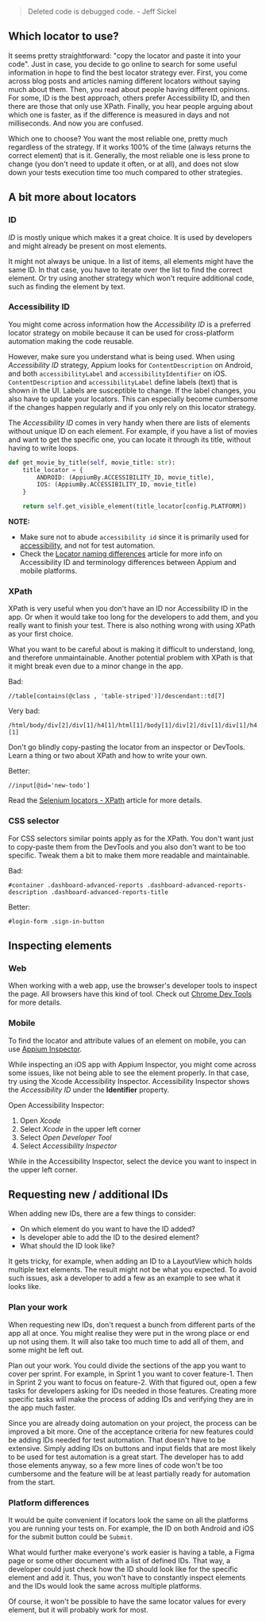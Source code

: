 > Deleted code is debugged code. - Jeff Sickel

## Which locator to use?

It seems pretty straightforward: "copy the locator and paste it into your code".
Just in case, you decide to go online to search for some useful information in hope to find the best locator strategy ever. 
First, you come across blog posts and articles naming different locators without saying much about them.
Then, you read about people having different opinions. For some, ID is the best approach, others prefer Accessibility ID, and then there are those that only use XPath.
Finally, you hear people arguing about which one is faster, as if the difference is measured in days and not milliseconds.
And now you are confused.

Which one to choose?
You want the most reliable one, pretty much regardless of the strategy. If it works 100% of the time (always returns the correct element) that is it. 
Generally, the most reliable one is less prone to change (you don't need to update it often, or at all), and does not slow down your tests execution time too much compared to other strategies.


## A bit more about locators

### ID

_ID_ is mostly unique which makes it a great choice. It is used by developers and might already be present on most elements.

It might not always be unique. In a list of items, all elements might have the same ID.
In that case, you have to iterate over the list to find the correct element. Or try using another strategy which won't require additional code, such as finding the element by text.


### Accessibility ID

You might come across information how the _Accessibility ID_ is a preferred locator strategy on mobile because it can be used for cross-platform automation making the code reusable.

However, make sure you understand what is being used. When using _Accessibility ID_ strategy, Appium looks for `ContentDescription` on Android, and both `accessibilityLabel` and `accessibilityIdentifier` on iOS. `ContentDescription` and `accessibilityLabel` define labels (text) that is shown in the UI. Labels are susceptible to change. If the label changes, you also have to update your locators. This can especially become cumbersome if the changes happen regularly and if you only rely on this locator strategy.

The _Accessibility ID_ comes in very handy when there are lists of elements without unique ID on each element. 
For example, if you have a list of movies and want to get the specific one, you can locate it through its title, without having to write loops.

```python
def get_movie_by_title(self, movie_title: str):
    title_locator = {
        ANDROID: (AppiumBy.ACCESSIBILITY_ID, movie_title),
        IOS: (AppiumBy.ACCESSIBILITY_ID, movie_title)
    }

    return self.get_visible_element(title_locator[config.PLATFORM])
```

**NOTE:** 

- Make sure not to abude `accessibility id` since it is primarily used for [accessibility](https://www.w3.org/standards/webdesign/accessibility), and not for test automation.
- Check the [Locator naming differences](https://infinum.com/handbook/qa/automation/mobile/appium/locator-naming-differences) article for more info on Accessibility ID and terminology differences between Appium and mobile platforms.


### XPath

XPath is very useful when you don't have an ID nor Accessibility ID in the app. Or when it would take too long for the developers to add them, and you really want to finish your test.
There is also nothing wrong with using XPath as your first choice.

What you want to be careful about is making it difficult to understand, long, and therefore unmaintainable. 
Another potential problem with XPath is that it might break even due to a minor change in the app.

Bad:

`//table[contains(@class , 'table-striped')]/descendant::td[7]`

Very bad:

`/html/body/div[2]/div[1]/h4[1]/html[1]/body[1]/div[2]/div[1]/div[1]/h4[1]`


Don't go blindly copy-pasting the locator from an inspector or DevTools. Learn a thing or two about XPath and how to write your own.

Better:

`//input[@id='new-todo']`

Read the [Selenium locators - XPath](https://infinum.com/handbook/qa/automation/locators/xpath) article for more details.


### CSS selector

For CSS selectors similar points apply as for the XPath.
You don't want just to copy-paste them from the DevTools and you also don't want to be too specific.
Tweak them a bit to make them more readable and maintainable.

Bad:

`#container .dashboard-advanced-reports .dashboard-advanced-reports-description .dashboard-advanced-reports-title`

Better:

`#login-form .sign-in-button`


## Inspecting elements

### Web

When working with a web app, use the browser's developer tools to inspect the page.
All browsers have this kind of tool.
Check out [Chrome Dev Tools](https://infinum.com/handbook/qa/tools/using-chrome-dev-tools) for more details.

### Mobile

To find the locator and attribute values of an element on mobile, you can use [Appium Inspector](https://github.com/appium/appium-inspector).

While inspecting an iOS app with Appium Inspector, you might come across some issues, like not being able to see the element properly. 
In that case, try using the Xcode Accessibility Inspector.
Accessibility Inspector shows the _Accessibility ID_ under the **Identifier** property.

Open Accessibility Inspector:

1. Open _Xcode_
2. Select _Xcode_ in the upper left corner
3. Select _Open Developer Tool_ 
4. Select _Accessibility Inspector_

While in the Accessibility Inspector, select the device you want to inspect in the upper left corner.


## Requesting new / additional IDs

When adding new IDs, there are a few things to consider:

- On which element do you want to have the ID added?
- Is developer able to add the ID to the desired element?
- What should the ID look like?

It gets tricky, for example, when adding an ID to a LayoutView which holds multiple text elements. The result might not be what you expected.
To avoid such issues, ask a developer to add a few as an example to see what it looks like.

### Plan your work

When requesting new IDs, don't request a bunch from different parts of the app all at once. You might realise they were put in the wrong place or end up not using them. It will also take too much time to add all of them, and some might be left out. 

Plan out your work. You could divide the sections of the app you want to cover per sprint. For example, in Sprint 1 you want to cover feature-1. Then in Sprint 2 you want to focus on feature-2.
With that figured out, open a few tasks for developers asking for IDs needed in those features. Creating more specific tasks will make the process of adding IDs and verifying they are in the app much faster.

Since you are already doing automation on your project, the process can be improved a bit more.
One of the acceptance criteria for new features could be adding IDs needed for test automation. That doesn't have to be extensive. Simply adding IDs on buttons and input fields that are most likely to be used for test automation is a great start.
The developer has to add those elements anyway, so a few more lines of code won't be too cumbersome and the feature will be at least partially ready for automation from the start.

### Platform differences

It would be quite convenient if locators look the same on all the platforms you are running your tests on.
For example, the ID on both Android and iOS for the submit button could be `Submit`.

What would further make everyone's work easier is having a table, a Figma page or some other document with a list of defined IDs. That way, a developer could just check how the ID should look like for the specific element and add it. 
Thus, you won't have to constantly inspect elements and the IDs would look the same across multiple platforms.

Of course, it won't be possible to have the same locator values for every element, but it will probably work for most.
